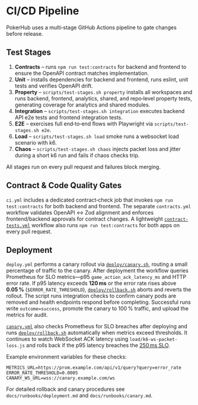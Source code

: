 # CI/CD Pipeline

PokerHub uses a multi‑stage GitHub Actions pipeline to gate changes before release.

## Test Stages

1. **Contracts** – runs `npm run test:contracts` for backend and frontend to ensure the OpenAPI contract matches implementation.
2. **Unit** – installs dependencies for backend and frontend, runs eslint, unit tests and verifies OpenAPI drift.
3. **Property** – `scripts/test-stages.sh property` installs all workspaces and runs backend, frontend, analytics, shared, and repo‑level property tests, generating coverage for analytics and shared modules.
4. **Integration** – `scripts/test-stages.sh integration` executes backend API e2e tests and frontend integration tests.
5. **E2E** – exercises full end‑to‑end flows with Playwright via `scripts/test-stages.sh e2e`.
6. **Load** – `scripts/test-stages.sh load` smoke runs a websocket load scenario with k6.
7. **Chaos** – `scripts/test-stages.sh chaos` injects packet loss and jitter during a short k6 run and fails if chaos checks trip.

All stages run on every pull request and failures block merging.

## Contract & Code Quality Gates

`ci.yml` includes a dedicated contract‑check job that invokes `npm run test:contracts` for both backend and frontend. The separate
`contracts.yml` workflow validates OpenAPI ↔ Zod alignment and enforces
frontend/backend approvals for contract changes. A lightweight
[`contract-tests.yml`](../.github/workflows/contract-tests.yml) workflow also
runs `npm run test:contracts` for both apps on every pull request.

## Deployment

`deploy.yml` performs a canary rollout via [`deploy/canary.sh`](../deploy/canary.sh), routing a small
percentage of traffic to the canary. After deployment the workflow queries Prometheus for
SLO metrics—p95 `game_action_ack_latency_ms` and HTTP error rate. If p95 latency exceeds
**120 ms** or the error rate rises above **0.05 %** (`$ERROR_RATE_THRESHOLD`),
[`deploy/rollback.sh`](../deploy/rollback.sh) aborts and reverts the rollout. The script runs integration checks to confirm canary pods are removed and health endpoints respond before completing. Successful runs write `outcome=success`, promote the canary to 100 % traffic, and upload the metrics for audit.

[`canary.yml`](../.github/workflows/canary.yml) also checks Prometheus for SLO breaches
after deploying and runs [`deploy/rollback.sh`](../deploy/rollback.sh)
automatically when metrics exceed thresholds. It continues to watch WebSocket ACK latency
using `load/k6-ws-packet-loss.js` and rolls back if the p95 latency breaches the
[250 ms SLO](SLOs.md#slo-targets).

Example environment variables for these checks:

```
METRICS_URL=https://prom.example.com/api/v1/query?query=error_rate
ERROR_RATE_THRESHOLD=0.0005
CANARY_WS_URL=wss://canary.example.com/ws
```

For detailed rollback and canary procedures see `docs/runbooks/deployment.md` and
`docs/runbooks/canary.md`.
